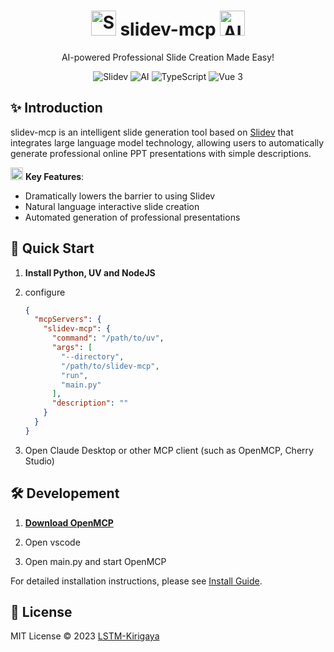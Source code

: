 <div align="center">
  <h1>
    <img src="https://api.iconify.design/logos:slidev.svg" width="40" height="40" alt="Slidev"/>
    slidev-mcp 
    <img src="https://api.iconify.design/logos:openai-icon.svg" width="40" height="40" alt="AI"/>
  </h1>
  <p>AI-powered Professional Slide Creation Made Easy!</p>
  
  <div>
    <img src="https://img.shields.io/badge/Slidev-@latest-blue?logo=slidev" alt="Slidev"/>
    <img src="https://img.shields.io/badge/AI-Large%20Language%20Model-orange?logo=openai" alt="AI"/>
    <img src="https://img.shields.io/badge/TypeScript-4.9.5-blue?logo=typescript" alt="TypeScript"/>
    <img src="https://img.shields.io/badge/Vue-3.3-green?logo=vue.js" alt="Vue 3"/>
  </div>
</div>

## ✨ Introduction

slidev-mcp is an intelligent slide generation tool based on [Slidev](https://github.com/slidevjs/slidev) that integrates large language model technology, allowing users to automatically generate professional online PPT presentations with simple descriptions.

<img src="https://api.iconify.design/mdi:robot-happy-outline.svg" width="20" height="20" alt="AI"/> **Key Features**:
- Dramatically lowers the barrier to using Slidev
- Natural language interactive slide creation
- Automated generation of professional presentations

## 🚀 Quick Start

1. **Install Python, UV and NodeJS**


2. configure
    ```json
    {
      "mcpServers": {
        "slidev-mcp": {
          "command": "/path/to/uv",
          "args": [
            "--directory",
            "/path/to/slidev-mcp",
            "run",
            "main.py"
          ],
          "description": ""
        }
      }
    }
    ```

3. Open Claude Desktop or other MCP client (such as OpenMCP, Cherry Studio)

## 🛠️ Developement

1. [**Download OpenMCP**](https://kirigaya.cn/openmcp/plugin-tutorial/quick-start/acquire-openmcp.html)

2. Open vscode
3. Open main.py and start OpenMCP

For detailed installation instructions, please see [Install Guide](docs/install.md).

## 📄 License

MIT License © 2023 [LSTM-Kirigaya](https://github.com/LSTM-Kirigaya)